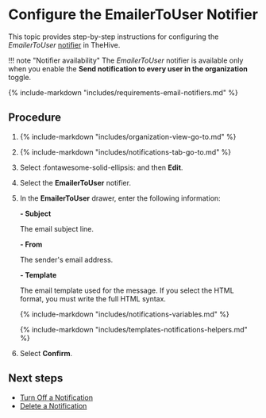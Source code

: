 # Configure the EmailerToUser Notifier

<!-- md:permission `manageConfig` -->

This topic provides step-by-step instructions for configuring the *EmailerToUser* [notifier](../about-notifications.md#notifiers) in TheHive.

!!! note "Notifier availability"
    The *EmailerToUser* notifier is available only when you enable the **Send notification to every user in the organization** toggle.

{% include-markdown "includes/requirements-email-notifiers.md" %}

<h2>Procedure</h2>

1. {% include-markdown "includes/organization-view-go-to.md" %}

2. {% include-markdown "includes/notifications-tab-go-to.md" %}

3. Select :fontawesome-solid-ellipsis: and then **Edit**.

4. Select the **EmailerToUser** notifier.

5. In the **EmailerToUser** drawer, enter the following information:

    **- Subject**

    The email subject line.

    **- From**

    The sender's email address.

    **- Template**

    The email template used for the message. If you select the HTML format, you must write the full HTML syntax.

    {% include-markdown "includes/notifications-variables.md" %}

    {% include-markdown "includes/templates-notifications-helpers.md" %}

6. Select **Confirm**.

<h2>Next steps</h2>

* [Turn Off a Notification](../turn-off-a-notification.md)
* [Delete a Notification](../delete-a-notification.md)